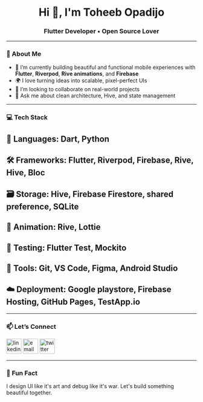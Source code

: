 <h1 align="center">Hi 👋, I'm Toheeb Opadijo</h1>
<h3 align="center">Flutter Developer • Open Source Lover</h3>

---

### 🧠 About Me

- 🔭 I’m currently building beautiful and functional mobile experiences with **Flutter**, **Riverpod**, **Rive animations**, and **Firebase**
- 🌍 I love turning ideas into scalable, pixel-perfect UIs
- 🤝 I’m looking to collaborate on real-world projects
- 💬 Ask me about clean architecture, Hive, and state management

---

### 💻 Tech Stack

## 🧠 Languages:      Dart, Python
## 🛠️ Frameworks:     Flutter, Riverpod, Firebase, Rive, Hive, Bloc
## 🗃️ Storage:        Hive, Firebase Firestore, shared preference, SQLite
## 🎨 Animation:      Rive, Lottie
## 🧪 Testing:        Flutter Test, Mockito
## 🔧 Tools:          Git, VS Code, Figma, Android Studio
## ☁️ Deployment:     Google playstore, Firebase Hosting, GitHub Pages, TestApp.io

---


### 📫 Let’s Connect

<p align="left">
  <a href="www.linkedin.com/in/opadijo-toheeb-790469247" target="_blank"><img src="https://www.vectorlogo.zone/logos/linkedin/linkedin-icon.svg" alt="linkedin" width="40" height="40"/></a>
  <a href="mailto:adekunleopadijo@gmail.com"><img src="https://cdn-icons-png.flaticon.com/512/732/732200.png" alt="email" width="40" height="40"/></a>
  <a href="https://x.com/onedakes" target="_blank"><img src="https://www.vectorlogo.zone/logos/twitter/twitter-icon.svg" alt="twitter" width="40" height="40"/></a>
</p>

---

### 🧠 Fun Fact  
I design UI like it's art and debug like it's war. Let's build something beautiful together.

